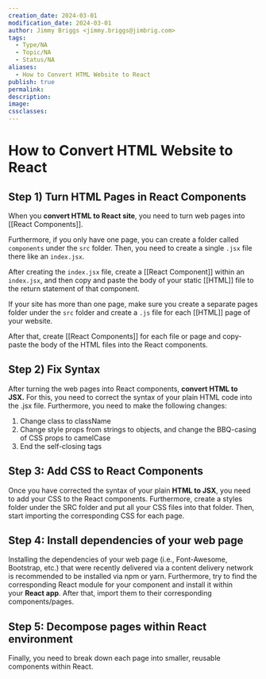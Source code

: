 ```yaml
---
creation_date: 2024-03-01
modification_date: 2024-03-01
author: Jimmy Briggs <jimmy.briggs@jimbrig.com>
tags:
  - Type/NA
  - Topic/NA
  - Status/NA
aliases:
  - How to Convert HTML Website to React
publish: true
permalink:
description:
image:
cssclasses:
---
```


# How to Convert HTML Website to React

## Step 1) Turn HTML Pages in React Components

When you **convert HTML to React site**, you need to turn web pages into [[React Components]]. 

Furthermore, if you only have one page, you can create a folder called `components` under the `src` folder. Then, you need to create a single `.jsx` file there like an `index.jsx`. 

After creating the `index.jsx` file, create a [[React Component]] within an `index.jsx`, and then copy and paste the body of your static [[HTML]] file to the return statement of that component. 

If your site has more than one page, make sure you create a separate pages folder under the `src` folder and create a `.js` file for each [[HTML]] page of your website. 

After that, create [[React Components]] for each file or page and copy-paste the body of the HTML files into the React components.


## Step 2) Fix Syntax

After turning the web pages into React components, **convert HTML to JSX.** For this, you need to correct the syntax of your plain HTML code into the .jsx file. Furthermore, you need to make the following changes:

1. Change class to className
2. Change style props from strings to objects, and change the BBQ-casing of CSS props to camelCase
3. End the self-closing tags

## Step 3: Add CSS to React Components

Once you have corrected the syntax of your plain **HTML to JSX**, you need to add your CSS to the React components. Furthermore, create a styles folder under the SRC folder and put all your CSS files into that folder. Then, start importing the corresponding CSS for each page. 

## Step 4: Install dependencies of your web page

Installing the dependencies of your web page (i.e., Font-Awesome, Bootstrap, etc.) that were recently delivered via a content delivery network is recommended to be installed via npm or yarn. Furthermore, try to find the corresponding React module for your component and install it within your **React app**. After that, import them to their corresponding components/pages. 

## Step 5: Decompose pages within React environment

Finally, you need to break down each page into smaller, reusable components within React.